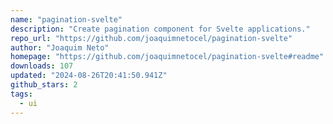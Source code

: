 ```yaml
---
name: "pagination-svelte"
description: "Create pagination component for Svelte applications."
repo_url: "https://github.com/joaquimnetocel/pagination-svelte"
author: "Joaquim Neto"
homepage: "https://github.com/joaquimnetocel/pagination-svelte#readme"
downloads: 107
updated: "2024-08-26T20:41:50.941Z"
github_stars: 2
tags: 
  - ui
---
```

